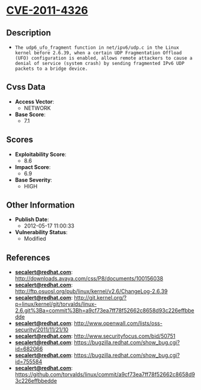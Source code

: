 
# [CVE-2011-4326](https://cve.mitre.org/cgi-bin/cvename.cgi?name=CVE-2011-4326)

## Description

- `The udp6_ufo_fragment function in net/ipv6/udp.c in the Linux kernel before 2.6.39, when a certain UDP Fragmentation Offload (UFO) configuration is enabled, allows remote attackers to cause a denial of service (system crash) by sending fragmented IPv6 UDP packets to a bridge device.`

## Cvss Data

- **Access Vector**:
  - NETWORK
- **Base Score**:
  - 7.1

## Scores

- **Exploitability Score**:
  - 8.6
- **Impact Score**:
  - 6.9
- **Base Severity**:
  - HIGH

## Other Information

- **Publish Date**:
  - 2012-05-17 11:00:33
- **Vulnerability Status**:
  - Modified

## References

- **secalert@redhat.com**: http://downloads.avaya.com/css/P8/documents/100156038
- **secalert@redhat.com**: http://ftp.osuosl.org/pub/linux/kernel/v2.6/ChangeLog-2.6.39
- **secalert@redhat.com**: http://git.kernel.org/?p=linux/kernel/git/torvalds/linux-2.6.git%3Ba=commit%3Bh=a9cf73ea7ff78f52662c8658d93c226effbbedde
- **secalert@redhat.com**: http://www.openwall.com/lists/oss-security/2011/11/21/10
- **secalert@redhat.com**: http://www.securityfocus.com/bid/50751
- **secalert@redhat.com**: https://bugzilla.redhat.com/show_bug.cgi?id=682066
- **secalert@redhat.com**: https://bugzilla.redhat.com/show_bug.cgi?id=755584
- **secalert@redhat.com**: https://github.com/torvalds/linux/commit/a9cf73ea7ff78f52662c8658d93c226effbbedde

